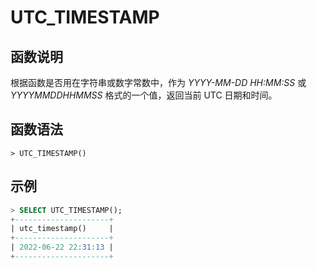 # **UTC_TIMESTAMP**

## **函数说明**

根据函数是否用在字符串或数字常数中，作为 *YYYY-MM-DD HH:MM:SS* 或 *YYYYMMDDHHMMSS* 格式的一个值，返回当前 UTC 日期和时间。

## **函数语法**

```
> UTC_TIMESTAMP()
```

## **示例**

```sql
> SELECT UTC_TIMESTAMP();
+---------------------+
| utc_timestamp()     |
+---------------------+
| 2022-06-22 22:31:13 |
+---------------------+
```
